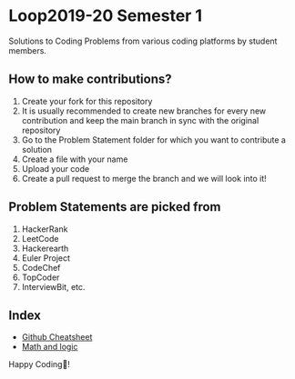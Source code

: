 # Loop2019-20 Semester 1

Solutions to Coding Problems from various coding platforms by student members.

## How to make contributions?

1. Create your fork for this repository
2. It is usually recommended to create new branches for every new contribution and keep the main branch in sync with the original repository
3. Go to the Problem Statement folder for which you want to contribute a solution
4. Create a file with your name
5. Upload your code
6. Create a pull request to merge the branch and we will look into it!

## Problem Statements are picked from

1. HackerRank
2. LeetCode
3. Hackerearth
4. Euler Project
5. CodeChef
6. TopCoder
7. InterviewBit, etc.

## Index
* [Github Cheatsheet](gg.md)
* [Math and logic](math&logic)



Happy Coding:sunflower:!
